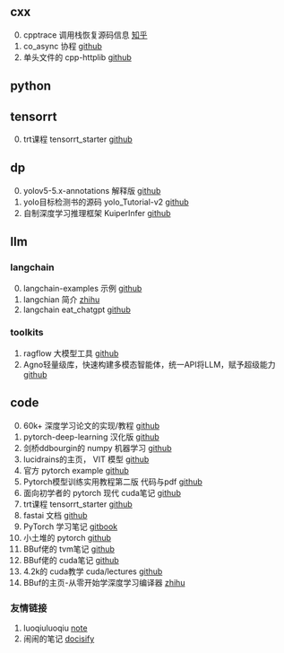 

## cxx

0. cpptrace 调用栈恢复源码信息 [知乎](https://zhuanlan.zhihu.com/p/19257168256?utm_campaign=shareopn&utm_medium=social&utm_psn=1864452920814223360&utm_source=wechat_session)
1. co_async 协程 [github](https://github.com/archibate/co_async.git)
2. 单头文件的 cpp-httplib [github](https://github.com/yhirose/cpp-httplib.git)

## python

## tensorrt

0. trt课程 tensorrt_starter  [github](https://github.com/kalfazed/tensorrt_starter.git)

## dp

0. yolov5-5.x-annotations 解释版 [github](https://github.com/naonao-cola/yolov5-5.x-annotations.git)
1. yolo目标检测书的源码 yolo_Tutorial-v2 [github](https://github.com/naonao-cola/my_yolo_Tutorial-v2.git)
2. 自制深度学习推理框架 KuiperInfer [github](https://github.com/zjhellofss/KuiperInfer.git)

## llm

### langchain

0. langchain-examples 示例 [github](https://github.com/larkwins/langchain-examples)
1. langchian 简介 [zhihu](https://zhuanlan.zhihu.com/p/13434188733)
2. langchain eat_chatgpt [github](https://github.com/lyhue1991/eat_chatgpt/tree/main)
   
### toolkits

1. ragflow 大模型工具  [github](https://github.com/infiniflow/ragflow.git)
2. Agno轻量级库，快速构建多模态智能体，统一API将LLM，赋予超级能力[github](https://github.com/agno-agi/agno)


## code

0. 60k+ 深度学习论文的实现/教程 [github](https://nn.labml.ai/index.html)
1. pytorch-deep-learning 汉化版 [github](https://github.com/liufei65536/mrdbourke_pytorch-deep-learning_cn/tree/master)
2. 剑桥ddbourgin的 numpy 机器学习 [github](https://github.com/ddbourgin/numpy-ml)
3. lucidrains的主页， VIT 模型 [github](https://github.com/lucidrains)
4. 官方 pytorch example [github](https://github.com/pytorch/examples)
5. Pytorch模型训练实用教程第二版 代码与pdf [github](https://github.com/TingsongYu/PyTorch_Tutorial)
6. 面向初学者的 pytorch 现代 cuda笔记 [github](https://github.com/xlite-dev/CUDA-Learn-Notes)
7. trt课程 tensorrt_starter  [github](https://github.com/kalfazed/tensorrt_starter.git)
8. fastai 文档 [github](https://github.com/fastai/fastai)
9. PyTorch 学习笔记 [gitbook](https://pytorch.zhangxiann.com/)
10. 小土堆的 pytorch [github](https://github.com/AccumulateMore/CV/tree/main)
11. BBuf佬的 tvm笔记 [github](https://github.com/BBuf/tvm_mlir_learn)
12. BBuf佬的 cuda笔记 [github](https://github.com/BBuf/how-to-optim-algorithm-in-cuda/tree/master)
13. 4.2k的 cuda教学 cuda/lectures [github](https://github.com/cuda-mode/lectures)
14. BBuf的主页-从零开始学深度学习编译器 [zhihu](https://www.zhihu.com/people/zhang-xiao-yu-45-67-74/search?keyword=%E4%BB%8E%E9%9B%B6%E5%BC%80%E5%A7%8B%E5%AD%A6%E6%B7%B1%E5%BA%A6%E5%AD%A6%E4%B9%A0%E7%BC%96%E8%AF%91%E5%99%A8&pathBefore=%2Fpeople%2Fzhang-xiao-yu-45-67-74)

### 友情链接

1. luoqiuluoqiu [note](https://luoqiuluoqiu.github.io/note/)
2. 闹闹的笔记 [docisify](https://naonao-cola.github.io/gist/)
